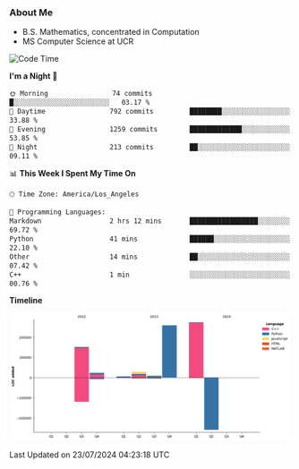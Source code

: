 ### About Me

- B.S. Mathematics, concentrated in Computation
- MS Computer Science at UCR



<!--START_SECTION:waka-->
![Code Time](http://img.shields.io/badge/Code%20Time-290%20hrs%2052%20mins-blue)

**I'm a Night 🦉** 

```text
🌞 Morning                74 commits          █░░░░░░░░░░░░░░░░░░░░░░░░   03.17 % 
🌆 Daytime                792 commits         ████████░░░░░░░░░░░░░░░░░   33.88 % 
🌃 Evening                1259 commits        █████████████░░░░░░░░░░░░   53.85 % 
🌙 Night                  213 commits         ██░░░░░░░░░░░░░░░░░░░░░░░   09.11 % 
```


📊 **This Week I Spent My Time On** 

```text
🕑︎ Time Zone: America/Los_Angeles

💬 Programming Languages: 
Markdown                 2 hrs 12 mins       █████████████████░░░░░░░░   69.72 % 
Python                   41 mins             ██████░░░░░░░░░░░░░░░░░░░   22.10 % 
Other                    14 mins             ██░░░░░░░░░░░░░░░░░░░░░░░   07.42 % 
C++                      1 min               ░░░░░░░░░░░░░░░░░░░░░░░░░   00.76 % 
```

**Timeline**

![Lines of Code chart](https://raw.githubusercontent.com/nickocruzm/nickocruzm/main/assets/bar_graph.png)


 Last Updated on 23/07/2024 04:23:18 UTC
<!--END_SECTION:waka-->
